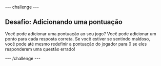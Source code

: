 \--- challenge \---

## Desafio: Adicionando uma pontuação

Você pode adicionar uma pontuação ao seu jogo? Você pode adicionar um ponto para cada resposta correta. Se você estiver se sentindo maldoso, você pode até mesmo redefinir a pontuação do jogador para 0 se eles responderem uma questão errado!

\--- /challenge \---